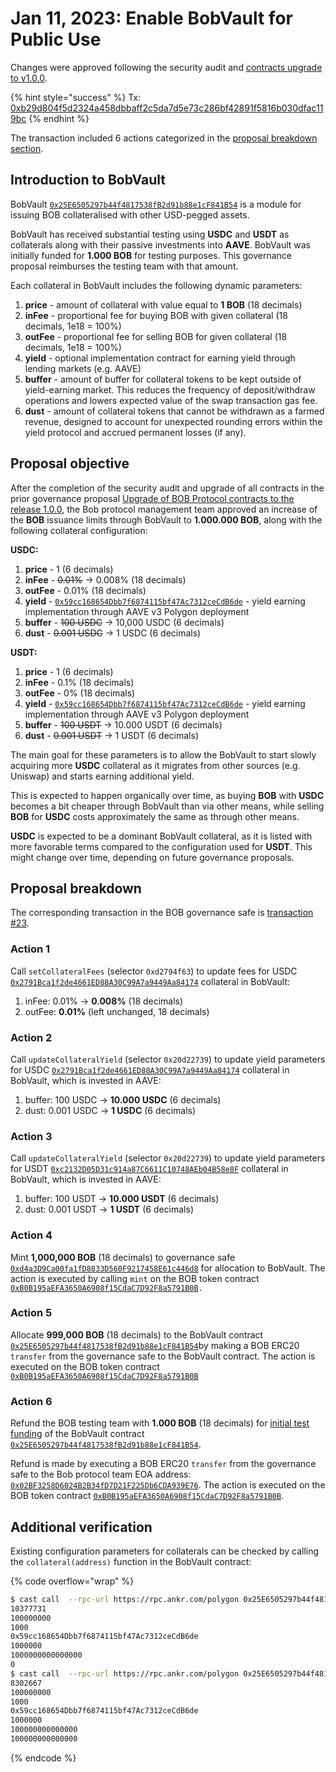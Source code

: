# Jan 11, 2023: Enable BobVault for Public Use

Changes were approved following the security audit and [contracts upgrade to v1.0.0](jan-5-2023-upgrade-contracts-to-v1.0.0.md).&#x20;

{% hint style="success" %}
Tx: [0xb29d804f5d2324a458dbbaff2c5da7d5e73c286bf42891f5816b030dfac119bc](https://polygonscan.com/tx/0xb29d804f5d2324a458dbbaff2c5da7d5e73c286bf42891f5816b030dfac119bc)&#x20;
{% endhint %}

The transaction included 6 actions categorized in the [proposal breakdown section](jan-11-2023-enable-bobvault-for-public-use.md#proposal-breakdown).

## Introduction to BobVault

BobVault [`0x25E6505297b44f4817538fB2d91b88e1cF841B54`](https://polygonscan.com/address/0x25e6505297b44f4817538fb2d91b88e1cf841b54) is a module for issuing BOB collateralised with other USD-pegged assets.

BobVault has received substantial testing using **USDC** and **USDT** as collaterals along with their passive investments into **AAVE**. BobVault was initially funded for **1.000 BOB** for testing purposes. This governance proposal reimburses the testing team with that amount.

Each collateral in BobVault includes the following dynamic parameters:

1. **price** - amount of collateral with value equal to **1 BOB** (18 decimals)
2. **inFee** - proportional fee for buying BOB with given collateral (18 decimals, 1e18 = 100%)
3. **outFee** - proportional fee for selling BOB for given collateral (18 decimals, 1e18 = 100%)
4. **yield** - optional implementation contract for earning yield through lending markets (e.g. AAVE)
5. **buffer** - amount of buffer for collateral tokens to be kept outside of yield-earning market. This reduces the frequency of deposit/withdraw operations and lowers expected value of the swap transaction gas fee.
6. **dust** - amount of collateral tokens that cannot be withdrawn as a farmed revenue, designed to account for unexpected rounding errors within the yield protocol and accrued permanent losses (if any).

## Proposal objective

After the completion of the security audit and upgrade of all contracts in the prior governance proposal [Upgrade of BOB Protocol contracts to the release 1.0.0](jan-5-2023-upgrade-contracts-to-v1.0.0.md), the Bob protocol management team approved an increase of the **BOB** issuance limits through BobVault to **1.000.000 BOB**, along with the following collateral configuration:

**USDC:**

1. **price** - 1 (6 decimals)
2. **inFee** - ~~0.01%~~ → 0.008% (18 decimals)
3. **outFee** - 0.01% (18 decimals)
4. **yield** - [`0x59cc168654Dbb7f6874115bf47Ac7312ceCdB6de`](https://polygonscan.com/address/0x59cc168654Dbb7f6874115bf47Ac7312ceCdB6de) - yield earning implementation through AAVE v3 Polygon deployment
5. **buffer** - ~~100 USDC~~ → 10,000 USDC (6 decimals)
6. **dust** - ~~0.001 USDC~~ → 1 USDC (6 decimals)

**USDT:**

1. **price** - 1 (6 decimals)
2. **inFee** - 0.1% (18 decimals)
3. **outFee** - 0% (18 decimals)
4. **yield** - [`0x59cc168654Dbb7f6874115bf47Ac7312ceCdB6de`](https://polygonscan.com/address/0x59cc168654Dbb7f6874115bf47Ac7312ceCdB6de) - yield earning implementation through AAVE v3 Polygon deployment
5. **buffer** - ~~100 USDT~~ → 10.000 USDT (6 decimals)
6. **dust** - ~~0.001 USDT~~ → 1 USDT (6 decimals)

The main goal for these parameters is to allow the BobVault to start slowly acquiring more **USDC** collateral as it migrates from other sources (e.g. Uniswap) and starts earning additional yield.

This is expected to happen organically over time, as buying **BOB** with **USDC** becomes a bit cheaper through BobVault than via other means, while selling **BOB** for **USDC** costs approximately the same as through other means.

**USDC** is expected to be a dominant BobVault collateral, as it is listed with more favorable terms compared to the configuration used for **USDT**. This might change over time, depending on future governance proposals.

## Proposal breakdown

The corresponding transaction in the BOB governance safe is [transaction #23](https://app.safe.global/matic:0xd4a3D9Ca00fa1fD8833D560F9217458E61c446d8/transactions/tx?id=multisig\_0xd4a3D9Ca00fa1fD8833D560F9217458E61c446d8\_0x16dea760a7f8da340fb16c0bd11d8b9f2afc613603d467c1b1558dc469cbd179).

### Action 1

Call `setCollateralFees` (selector `0xd2794f63`) to update fees for USDC [`0x2791Bca1f2de4661ED88A30C99A7a9449Aa84174`](https://polygonscan.com/token/0x2791bca1f2de4661ed88a30c99a7a9449aa84174) collateral in BobVault:

1. inFee: 0.01% → **0.008%** (18 decimals)
2. outFee: **0.01%** (left unchanged, 18 decimals)

### Action 2

Call `updateCollateralYield` (selector `0x20d22739`) to update yield parameters for USDC [`0x2791Bca1f2de4661ED88A30C99A7a9449Aa84174`](https://polygonscan.com/token/0x2791bca1f2de4661ed88a30c99a7a9449aa84174) collateral in BobVault, which is invested in AAVE:

1. buffer: 100 USDC → **10.000 USDC** (6 decimals)
2. dust: 0.001 USDC → **1 USDC** (6 decimals)

### Action 3

Call `updateCollateralYield` (selector `0x20d22739`) to update yield parameters for USDT [`0xc2132D05D31c914a87C6611C10748AEb04B58e8F`](https://polygonscan.com/token/0xc2132d05d31c914a87c6611c10748aeb04b58e8f) collateral in BobVault, which is invested in AAVE:

1. buffer: 100 USDT → **10.000 USDT** (6 decimals)
2. dust: 0.001 USDT → **1 USDT** (6 decimals)

### Action 4

Mint **1,000,000 BOB** (18 decimals) to governance safe [`0xd4a3D9Ca00fa1fD8833D560F9217458E61c446d8`](https://polygonscan.com/address/0xd4a3d9ca00fa1fd8833d560f9217458e61c446d8) for allocation to BobVault. The action is executed by calling `mint` on the BOB token contract [`0xB0B195aEFA3650A6908f15CdaC7D92F8a5791B0B`](https://polygonscan.com/address/0xb0b195aefa3650a6908f15cdac7d92f8a5791b0b#code)`.`

### Action 5

Allocate **999,000 BOB** (18 decimals) to the BobVault contract [`0x25E6505297b44f4817538fB2d91b88e1cF841B54`](https://polygonscan.com/address/0x25e6505297b44f4817538fb2d91b88e1cf841b54)by making a BOB ERC20 `transfer` from the governance safe to the BobVault contract. The action is executed on the BOB token contract [`0xB0B195aEFA3650A6908f15CdaC7D92F8a5791B0B`](https://polygonscan.com/address/0xb0b195aefa3650a6908f15cdac7d92f8a5791b0b#code)

### Action 6

Refund the BOB testing team with **1.000 BOB** (18 decimals) for [initial test funding](https://polygonscan.com/tx/0x63641a42799c242f1c323a9759667825f50df724c7ee6d8c267fc257e8def97e) of the BobVault contract [`0x25E6505297b44f4817538fB2d91b88e1cF841B54`](https://polygonscan.com/address/0x25e6505297b44f4817538fb2d91b88e1cf841b54).

Refund is made by executing a BOB ERC20 `transfer` from the governance safe to the Bob protocol team EOA address: [`0x02BF3258D6024B2B34fD7D21F225Db6CDA939E76`](https://polygonscan.com/address/0x02bf3258d6024b2b34fd7d21f225db6cda939e76). The action is executed on the BOB token contract [`0xB0B195aEFA3650A6908f15CdaC7D92F8a5791B0B`](https://polygonscan.com/address/0xb0b195aefa3650a6908f15cdac7d92f8a5791b0b#code).

## Additional verification

Existing configuration parameters for collaterals can be checked by calling the `collateral(address)` function in the BobVault contract:

{% code overflow="wrap" %}
```bash
$ cast call  --rpc-url https://rpc.ankr.com/polygon 0x25E6505297b44f4817538fB2d91b88e1cF841B54 'collateral(address) (uint128 balance,uint128 buffer,uint96 dust,address yield,uint128 price,uint64 inFee,uint64 outFee)' 0xc2132D05D31c914a87C6611C10748AEb04B58e8F
10377731
100000000
1000
0x59cc168654Dbb7f6874115bf47Ac7312ceCdB6de
1000000
1000000000000000
0
$ cast call  --rpc-url https://rpc.ankr.com/polygon 0x25E6505297b44f4817538fB2d91b88e1cF841B54 'collateral(address) (uint128 balance,uint128 buffer,uint96 dust,address yield,uint128 price,uint64 inFee,uint64 outFee)' 0x2791Bca1f2de4661ED88A30C99A7a9449Aa84174
8302667
100000000
1000
0x59cc168654Dbb7f6874115bf47Ac7312ceCdB6de
1000000
100000000000000
100000000000000
```
{% endcode %}

